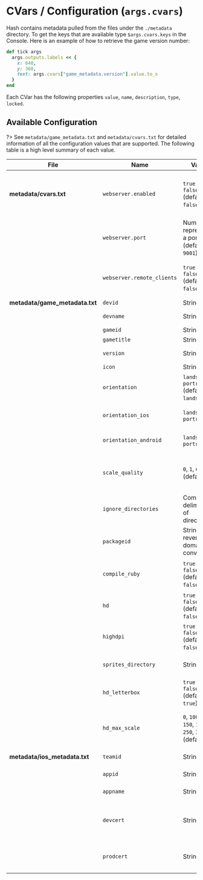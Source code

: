 # CVars / Configuration (`args.cvars`)

Hash contains metadata pulled from the files under the `./metadata` directory. To get the keys that are available type `$args.cvars.keys` in the Console. Here is an example of how to retrieve the game version number:

```ruby
def tick args
  args.outputs.labels << {
    x: 640,
    y: 360,
    text: args.cvars["game_metadata.version"].value.to_s
  }
end
```

Each CVar has the following properties `value`, `name`, `description`, `type`, `locked`.

## Available Configuration

?> See `metadata/game_metadata.txt` and `metadata/cvars.txt` for detailed information of all the configuration values that are supported. The following table
is a high level summary of each value.

| File                           | Name                       | Values                                                                       | Description                                                                                                                                                  |
|--------------------------------|----------------------------|------------------------------------------------------------------------------|--------------------------------------------------------------------------------------------------------------------------------------------------------------|
| **metadata/cvars.txt**         | `webserver.enabled`        | `true` or `false` (default is `false`)                                       | Controls whether or not the in-game web server at `localhost:9001` is enabled in dev mode. The in-game web server is primarily needed for remote-hotloading. |
|                                | `webserver.port`           | Number representing a port (default is `9001`)                               | Port that the in-game web server runs on. For remote-hotloading, this value must be `9001`.                                                                  |
|                                | `webserver.remote_clients` | `true` or `false` (default is `false`)                                       | Controls whether or not remote connections to the in-game web server are allowed. Must be set to `true` for remote-hotloading.                                |
| **metadata/game_metadata.txt** | `devid`                    | String value                                                                 | Your Developer Id on Itch.io. |
|                                | `devname`                  | String value                                                                 | Developer name/studio name. |
|                                | `gameid`                   | String value                                                                 | Your Game Id on Itch.io |
|                                | `gametitle`                | String value                                                                 | The title of your game. |
|                                | `version`                  | String value                                                                 | `MAJOR`.`MINOR` Version number for your game. |
|                                | `icon`                     | String value                                                                 | Path to your game icon. |
|                                | `orientation`              | `landscape` or `portrait` (default is `landscape`)                           | Orientation for your game. |
|                                | `orientation_ios`          | `landscape` or `portrait`                                                    | Overrides the default orientation on iOS. This is a Pro feature. |
|                                | `orientation_android`      | `landscape` or `portrait`                                                    | Overrides the default orientation on Android. This is a Pro feature. |
|                                | `scale_quality`            | `0`, `1`, or `2` (default is `0`)                                            | Specifies the render scale quality for your game (full details of what each number means in `metadata/game_metadata.txt`). |
|                                | `ignore_directories`       | Comma delimited list of directories                                          | Directories to exclude when packaging your game. |
|                                | `packageid`                | String in reverse domain convention                                          | Android Package Id for your game. This is a Pro feature. |
|                                | `compile_ruby`             | `true` or `false` (default is `false`)                                       | Signifies if your game code will be compiled to bytecode during packaging. This is a Pro feature. |
|                                | `hd`                       | `true` or `false` (default is `false`)                                       | Whether your game will be rendered in HD. This is a Pro feature. |
|                                | `highdpi`                  | `true` or `false` (default is `false`)                                       | Whether your game will be rendered with High DPI. This is a Pro feature. |
|                                | `sprites_directory`        | String value                                                                 | The path that DR should search for HD texture atlases. This is a Pro feature. |
|                                | `hd_letterbox`             | `true` or `false` (default is `true`)                                        | Disables the letter box around your game. This is a Pro feature. |
|                                | `hd_max_scale`             | `0`, `100`, `125`, `150`, `175`, `200`, `250`, `300`, `400` (default is `0`) | Signifies the max scale of your game. `0` means size to fit (full details of what each number means in `metadata/game_metadata.txt`). |
| **metadata/ios_metadata.txt**  | `teamid`                   | String value                                                                 | Apple Team Id. This is a Pro feature. |
|                                | `appid`                    | String value                                                                 | Apple App Id. This is a Pro feature. |
|                                | `appname`                  | String value                                                                 | The name to show under the App icon. |
|                                | `devcert`                  | String value                                                                 | Apple Development Certificate name used to sign your game for local device deployment. This is a Pro feature. |
|                                | `prodcert`                 | String value                                                                 | Apple Distribution Certificate name used to sign your game release to the App Store. This is a Pro feature. |
